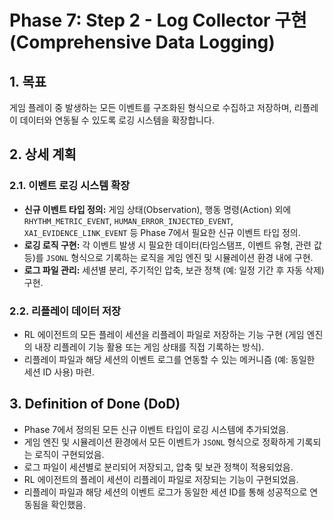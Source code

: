 # Phase 7: Step 2 - Log Collector 구현 (Comprehensive Data Logging)

## 1. 목표
게임 플레이 중 발생하는 모든 이벤트를 구조화된 형식으로 수집하고 저장하며, 리플레이 데이터와 연동될 수 있도록 로깅 시스템을 확장합니다.

## 2. 상세 계획

### 2.1. 이벤트 로깅 시스템 확장
*   **신규 이벤트 타입 정의:** 게임 상태(Observation), 행동 명령(Action) 외에 `RHYTHM_METRIC_EVENT`, `HUMAN_ERROR_INJECTED_EVENT`, `XAI_EVIDENCE_LINK_EVENT` 등 Phase 7에서 필요한 신규 이벤트 타입 정의.
*   **로깅 로직 구현:** 각 이벤트 발생 시 필요한 데이터(타임스탬프, 이벤트 유형, 관련 값 등)를 `JSONL` 형식으로 기록하는 로직을 게임 엔진 및 시뮬레이션 환경 내에 구현.
*   **로그 파일 관리:** 세션별 분리, 주기적인 압축, 보관 정책 (예: 일정 기간 후 자동 삭제) 구현.

### 2.2. 리플레이 데이터 저장
*   RL 에이전트의 모든 플레이 세션을 리플레이 파일로 저장하는 기능 구현 (게임 엔진의 내장 리플레이 기능 활용 또는 게임 상태를 직접 기록하는 방식).
*   리플레이 파일과 해당 세션의 이벤트 로그를 연동할 수 있는 메커니즘 (예: 동일한 세션 ID 사용) 마련.

## 3. Definition of Done (DoD)
*   Phase 7에서 정의된 모든 신규 이벤트 타입이 로깅 시스템에 추가되었음.
*   게임 엔진 및 시뮬레이션 환경에서 모든 이벤트가 `JSONL` 형식으로 정확하게 기록되는 로직이 구현되었음.
*   로그 파일이 세션별로 분리되어 저장되고, 압축 및 보관 정책이 적용되었음.
*   RL 에이전트의 플레이 세션이 리플레이 파일로 저장되는 기능이 구현되었음.
*   리플레이 파일과 해당 세션의 이벤트 로그가 동일한 세션 ID를 통해 성공적으로 연동됨을 확인했음.